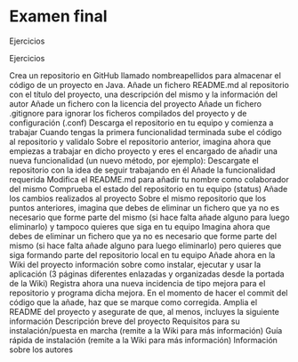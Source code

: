# Examen final 
Ejercicios


Ejercicios


Crea un repositorio en GitHub llamado nombreapellidos para almacenar el código de un proyecto en Java.
Añade un fichero README.md al repositorio con el título del proyecto, una descripción del mismo y la información del autor
Añade un fichero con la licencia del proyecto
Añade un fichero .gitignore para ignorar los ficheros compilados del proyecto y de configuración (.conf)
Descarga el repositorio en tu equipo y comienza a trabajar
Cuando tengas la primera funcionalidad terminada sube el código al repositorio y validalo
Sobre el repositorio anterior, imagina ahora que empiezas a trabajar en dicho proyecto y eres el encargado de añadir una nueva funcionalidad (un nuevo método, por ejemplo):
Descargate el repositorio con la idea de seguir trabajando en él
Añade la funcionalidad requerida
Modifica el README.md para añadir tu nombre como colaborador del mismo
Comprueba el estado del repositorio en tu equipo (status)
Añade los cambios realizados al proyecto
Sobre el mismo repositorio que los puntos anteriores, imagina que debes de eliminar un fichero que ya no es necesario que forme parte del mismo (si hace falta añade alguno para luego eliminarlo) y tampoco quieres que siga en tu equipo
Imagina ahora que debes de eliminar un fichero que ya no es necesario que forme parte del mismo (si hace falta añade alguno para luego eliminarlo) pero quieres que siga formando parte del repositorio local en tu equipo
Añade ahora en la Wiki del proyecto información sobre como instalar, ejecutar y usar la aplicación (3 páginas diferentes enlazadas y organizadas desde la portada de la Wiki)
Registra ahora una nueva incidencia de tipo mejora para el repositorio y programa dicha mejora. En el momento de hacer el commit del código que la añade, haz que se marque como corregida.
Amplia el README del proyecto y asegurate de que, al menos, incluyes la siguiente información
Descripción breve del proyecto
Requisitos para su instalación/puesta en marcha (remite a la Wiki para más información)
Guía rápida de instalación (remite a la Wiki para más información)
Información sobre los autores
